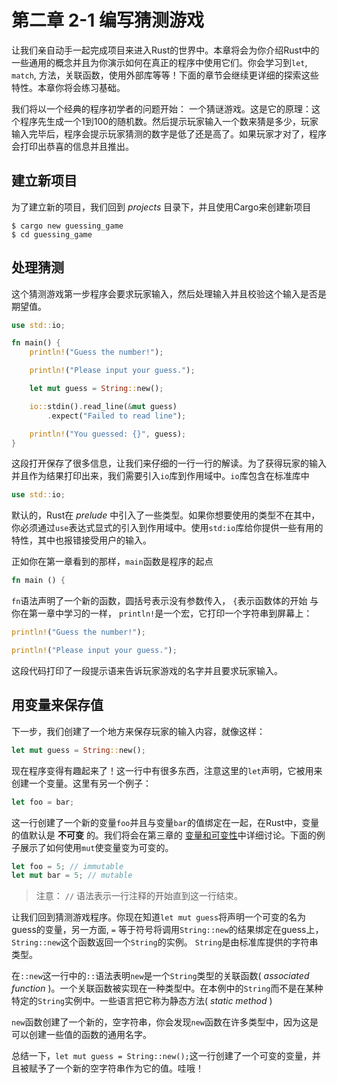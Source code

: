 # 第二章 2-1 编写猜测游戏

让我们亲自动手一起完成项目来进入Rust的世界中。本章将会为你介绍Rust中的一些通用的概念并且为你演示如何在真正的程序中使用它们。你会学习到```let```, ```match```, 方法，关联函数，使用外部库等等！下面的章节会继续更详细的探索这些特性。本章你将会练习基础。

我们将以一个经典的程序初学者的问题开始： 一个猜谜游戏。这是它的原理：这个程序先生成一个1到100的随机数。然后提示玩家输入一个数来猜是多少，玩家输入完毕后，程序会提示玩家猜测的数字是低了还是高了。如果玩家才对了，程序会打印出恭喜的信息并且推出。

## 建立新项目

为了建立新的项目，我们回到 *projects* 目录下，并且使用Cargo来创建新项目

```shell
$ cargo new guessing_game
$ cd guessing_game
```

## 处理猜测
这个猜测游戏第一步程序会要求玩家输入，然后处理输入并且校验这个输入是否是期望值。

```rust
use std::io;

fn main() {
    println!("Guess the number!");

    println!("Please input your guess.");

    let mut guess = String::new();

    io::stdin().read_line(&mut guess)
        .expect("Failed to read line");

    println!("You guessed: {}", guess);
}
```

这段打开保存了很多信息，让我们来仔细的一行一行的解读。为了获得玩家的输入并且作为结果打印出来，我们需要引入```io```库到作用域中。```io```库包含在标准库中

```rust
use std::io;
```

默认的，Rust在 *prelude* 中引入了一些类型。如果你想要使用的类型不在其中，你必须通过```use```表达式显式的引入到作用域中。使用```std:io```库给你提供一些有用的特性，其中也报错接受用户的输入。

正如你在第一章看到的那样，```main```函数是程序的起点
```rust
fn main () {
```

```fn```语法声明了一个新的函数，圆括号表示没有参数传入， ```{```表示函数体的开始
与你在第一章中学习的一样， ```println!```是一个宏，它打印一个字符串到屏幕上：

```rust
println!("Guess the number!");

println!("Please input your guess.");
```
这段代码打印了一段提示语来告诉玩家游戏的名字并且要求玩家输入。

## 用变量来保存值

下一步，我们创建了一个地方来保存玩家的输入内容，就像这样：

```rust
let mut guess = String::new();
```

现在程序变得有趣起来了！这一行中有很多东西，注意这里的```let```声明，它被用来创建一个变量。这里有另一个例子：

```rust
let foo = bar;
```

这一行创建了一个新的变量```foo```并且与变量```bar```的值绑定在一起，在Rust中，变量的值默认是 **不可变** 的。我们将会在第三章的 [变量和可变性](https://doc.rust-lang.org/book/ch03-01-variables-and-mutability.html#variables-and-mutability)中详细讨论。下面的例子展示了如何使用```mut```使变量变为可变的。

```rust
let foo = 5; // immutable
let mut bar = 5; // mutable
```

> 注意： ``` // ``` 语法表示一行注释的开始直到这一行结束。

让我们回到猜测游戏程序。你现在知道```let mut guess```将声明一个可变的名为guess的变量，另一方面, ```=``` 等于符号将调用```String::new```的结果绑定在guess上，```String::new```这个函数返回一个```String```的实例。 ```String```是由标准库提供的字符串类型。

在```::new```这一行中的```::```语法表明```new```是一个```String```类型的关联函数( *associated function* )。一个关联函数被实现在一种类型中。在本例中的```String```而不是在某种特定的```String```实例中。一些语言把它称为静态方法( *static method* )

```new```函数创建了一个新的，空字符串，你会发现```new```函数在许多类型中，因为这是可以创建一些值的函数的通用名字。

总结一下，```let mut guess = String::new();```这一行创建了一个可变的变量，并且被赋予了一个新的空字符串作为它的值。哇哦！

